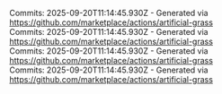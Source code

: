 Commits: 2025-09-20T11:14:45.930Z - Generated via https://github.com/marketplace/actions/artificial-grass
<br>
Commits: 2025-09-20T11:14:45.930Z - Generated via https://github.com/marketplace/actions/artificial-grass
<br>
Commits: 2025-09-20T11:14:45.930Z - Generated via https://github.com/marketplace/actions/artificial-grass
<br>
Commits: 2025-09-20T11:14:45.930Z - Generated via https://github.com/marketplace/actions/artificial-grass
<br>
